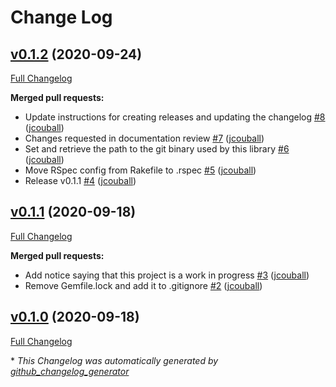 # Change Log

## [v0.1.2](https://github.com/jcouball/ruby_git/releases/tag/v0.1.2) (2020-09-24)

[Full Changelog](https://github.com/jcouball/ruby_git/compare/v0.1.1...v0.1.2)

**Merged pull requests:**

- Update instructions for creating releases and updating the changelog [\#8](https://github.com/jcouball/ruby_git/pull/8) ([jcouball](https://github.com/jcouball))
- Changes requested in documentation review [\#7](https://github.com/jcouball/ruby_git/pull/7) ([jcouball](https://github.com/jcouball))
- Set and retrieve the path to the git binary used by this library [\#6](https://github.com/jcouball/ruby_git/pull/6) ([jcouball](https://github.com/jcouball))
- Move RSpec config from Rakefile to .rspec [\#5](https://github.com/jcouball/ruby_git/pull/5) ([jcouball](https://github.com/jcouball))
- Release v0.1.1 [\#4](https://github.com/jcouball/ruby_git/pull/4) ([jcouball](https://github.com/jcouball))

## [v0.1.1](https://github.com/jcouball/ruby_git/releases/tag/v0.1.1) (2020-09-18)

[Full Changelog](https://github.com/jcouball/ruby_git/compare/v0.1.0...v0.1.1)

**Merged pull requests:**

- Add notice saying that this project is a work in progress [\#3](https://github.com/jcouball/ruby_git/pull/3) ([jcouball](https://github.com/jcouball))
- Remove Gemfile.lock and add it to .gitignore [\#2](https://github.com/jcouball/ruby_git/pull/2) ([jcouball](https://github.com/jcouball))

## [v0.1.0](https://github.com/jcouball/ruby_git/releases/tag/v0.1.0) (2020-09-18)

[Full Changelog](https://github.com/jcouball/ruby_git/compare/04b4b2bc59b0b09ad45a69572450cb393dbe79a1...v0.1.0)



\* *This Changelog was automatically generated by [github_changelog_generator](https://github.com/github-changelog-generator/github-changelog-generator)*
